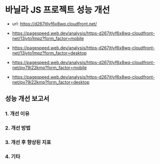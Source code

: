 # 바닐라 JS 프로젝트 성능 개선

- url: https://d267jtlyf6x8wq.cloudfront.net/

- https://pagespeed.web.dev/analysis/https-d267jtlyf6x8wq-cloudfront-net/13iyto1mpz?form_factor=mobile
- https://pagespeed.web.dev/analysis/https-d267jtlyf6x8wq-cloudfront-net/13iyto1mpz?form_factor=desktop

- https://pagespeed.web.dev/analysis/https-d267jtlyf6x8wq-cloudfront-net/pv79i22kmp?form_factor=mobile
- https://pagespeed.web.dev/analysis/https-d267jtlyf6x8wq-cloudfront-net/pv79i22kmp?form_factor=desktop

## 성능 개선 보고서

### 1. 개선 이유

### 2. 개선 방법

### 3. 개선 후 향상된 지표

### 4. 기타
